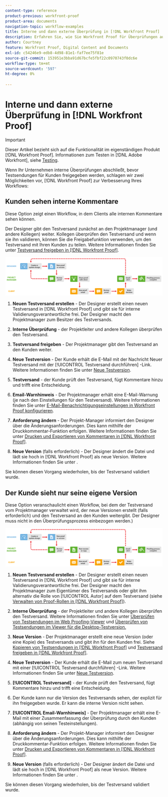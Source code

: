 ```yaml
---
content-type: reference
product-previous: workfront-proof
product-area: documents
navigation-topic: workflow-examples
title: Interne und dann externe Überprüfung in [!DNL Workfront Proof]
description: Erfahren Sie, wie Sie Workfront Proof für Überprüfungen außerhalb Ihres Unternehmens verwenden.
author: Courtney
feature: Workfront Proof, Digital Content and Documents
exl-id: c54246e9-edb8-4d98-81e1-faf7ee75f81e
source-git-commit: 153951e3bba91d67bcfe5fbf22c0970743f0dc6e
workflow-type: tm+mt
source-wordcount: '597'
ht-degree: 0%

---
```


# Interne und dann externe Überprüfung in [!DNL Workfront Proof]

>[!IMPORTANT]
>
>Dieser Artikel bezieht sich auf die Funktionalität im eigenständigen Produkt [!DNL Workfront Proof]. Informationen zum Testen in [!DNL Adobe Workfront], siehe [Testing](../../../review-and-approve-work/proofing/proofing.md).

Wenn Ihr Unternehmen interne Überprüfungen abschließt, bevor Testsendungen für Kunden freigegeben werden, schlagen wir zwei Möglichkeiten vor, [!DNL Workfront Proof] zur Verbesserung Ihres Workflows:

## Kunden sehen interne Kommentare

Diese Option zeigt einen Workflow, in dem Clients alle internen Kommentare sehen können.

Der Designer gibt den Testversand zunächst an den Projektmanager (und andere Kollegen) weiter. Kollegen überprüfen den Testversand und wenn sie ihn validieren, können Sie die Freigabefunktion verwenden, um den Testversand mit Ihren Kunden zu teilen. Weitere Informationen finden Sie unter [Testversand freigeben in [!DNL Workfront Proof]](../../../workfront-proof/wp-work-proofsfiles/share-proofs-and-files/share-proof.md).

![internal_external_-_option_A.png](assets/internal_external_-_option_A.png)

1. **Neuen Testversand erstellen** - Der Designer erstellt einen neuen Testversand in [!DNL Workfront Proof] und gibt sie für interne Validierungsverantwortliche frei. Der Designer macht den Projektmanager zum Besitzer des Testversands.
1. **Interne Überprüfung** - der Projektleiter und andere Kollegen überprüfen den Testversand.
1. **Testversand freigeben** - Der Projektmanager gibt den Testversand an den Kunden weiter.
1. **Neue Testversion** - Der Kunde erhält die E-Mail mit der Nachricht Neuer Testversand mit der [!UICONTROL Testversand durchführen] -Link. Weitere Informationen finden Sie unter [Neue Testversion](../../../workfront-proof/wp-emailsntfctns/proof-notifications-and-reminders/new-proof-email.md).

1. **Testversand** - der Kunde prüft den Testversand, fügt Kommentare hinzu und trifft eine Entscheidung.
1. **Email-Warnhinweis** - Der Projektmanager erhält eine E-Mail-Warnung (je nach den Einstellungen für den Testversand). Weitere Informationen finden Sie unter [E-Mail-Benachrichtigungseinstellungen in Workfront Proof konfigurieren](../../../workfront-proof/wp-emailsntfctns/email-alerts/config-email-notification-settings-wp.md).

1. **Anforderung ändern** - Der Projekt-Manager informiert den Designer über die Änderungsanforderungen. Dies kann mithilfe der Druckkommentar-Funktion erfolgen. Weitere Informationen finden Sie unter [Drucken und Exportieren von Kommentaren in [!DNL Workfront Proof]](../../../workfront-proof/wp-work-proofsfiles/organize-your-work/print-and-export-comments.md).

1. **Neue Version** (falls erforderlich) - Der Designer ändert die Datei und lädt sie hoch in [!DNL Workfront Proof] als neue Version. Weitere Informationen finden Sie unter .

Sie können diesen Vorgang wiederholen, bis der Testversand validiert wurde.

## Der Kunde sieht nur seine eigene Version

Diese Option veranschaulicht einen Workflow, bei dem der Testversand vom Projektmanager verwaltet wird, der neue Versionen erstellt (falls erforderlich) und den Testversand an den Kunden weitergibt. Der Designer muss nicht in den Überprüfungsprozess einbezogen werden.)

![internal_external_-_option_B.png](assets/internal_external_-_option_B.png)

1. **Neuen Testversand erstellen** - Der Designer erstellt einen neuen Testversand in [!DNL Workfront Proof] und gibt sie für interne Validierungsverantwortliche frei. Der Designer macht den Projektmanager zum Eigentümer des Testversands oder gibt ihm alternativ die Rolle von [!UICONTROL Autor] auf dem Testversand (siehe [Verwalten von Proof-Rollen in [!DNL Workfront Proof]](../../../workfront-proof/wp-work-proofsfiles/share-proofs-and-files/manage-proof-roles.md)).

1. **Interne Überprüfung** - der Projektleiter und andere Kollegen überprüfen den Testversand. Weitere Informationen finden Sie unter [Überprüfen von Testsendungen im Web Proofing-Viewer](https://support.workfront.com/hc/en-us/sections/115000275214-Reviewing-Proofs-in-the-Web-Proofing-Viewer) und [Überprüfen von Testsendungen im Viewer für die Desktop-Testversion.](https://support.workfront.com/hc/en-us/sections/360000686434-Reviewing-Proofs-in-the-Desktop-Proofing-Viewer)

1. **Neue Version** - Der Projektmanager erstellt eine neue Version (oder eine Kopie) des Testversands und gibt ihn für den Kunden frei. Siehe [Kopieren von Testsendungen in [!DNL Workfront Proof]](../../../workfront-proof/wp-work-proofsfiles/create-proofs-and-files/copy-proofs.md) und [Testversand freigeben in [!DNL Workfront Proof]](../../../workfront-proof/wp-work-proofsfiles/share-proofs-and-files/share-proof.md).

1. **Neue Testversion** - Der Kunde erhält die E-Mail zum neuen Testversand mit einer [!UICONTROL Testversand durchführen] -Link. Weitere Informationen finden Sie unter [Neue Testversion](../../../workfront-proof/wp-emailsntfctns/proof-notifications-and-reminders/new-proof-email.md).

1. **[!UICONTROL Testversand]** - der Kunde prüft den Testversand, fügt Kommentare hinzu und trifft eine Entscheidung.
1. Der Kunde kann nur die Version des Testversands sehen, der explizit für ihn freigegeben wurde. Er kann die interne Version nicht sehen.
1. **[!UICONTROL Email-Warnhinweis]** - Der Projektmanager erhält eine E-Mail mit einer Zusammenfassung der Überprüfung durch den Kunden (abhängig von seinen Testeinstellungen).
1. **Anforderung ändern** - Der Projekt-Manager informiert den Designer über die Änderungsanforderungen. Dies kann mithilfe der Druckkommentar-Funktion erfolgen. Weitere Informationen finden Sie unter [Drucken und Exportieren von Kommentaren in [!DNL Workfront Proof]](../../../workfront-proof/wp-work-proofsfiles/organize-your-work/print-and-export-comments.md).

1. **Neue Version** (falls erforderlich) - Der Designer ändert die Datei und lädt sie hoch in [!DNL Workfront Proof] als neue Version. Weitere Informationen finden Sie unter .

Sie können diesen Vorgang wiederholen, bis der Testversand validiert wurde.
